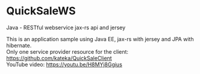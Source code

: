 # QuickSaleWS
Java - RESTful webservice jax-rs api and jersey

This is an application sample using Java EE, jax-rs with jersey and JPA with hibernate. <br>
Only one service provider resource for the client: https://github.com/kateka/QuickSaleClient <br>
YouTube video: https://youtu.be/H8MYj8Ggius
